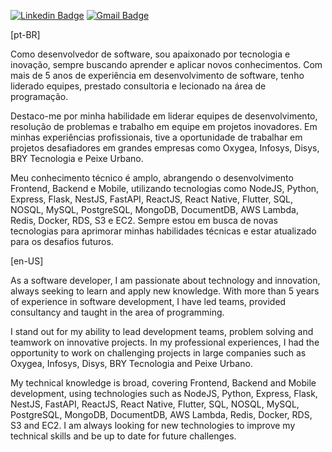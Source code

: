 [![Linkedin Badge](https://img.shields.io/static/v1?label=&message=Marco%20Antonio%20Giacomini&color=blue&logo=Linkedin&logoColor=white&link=https://www.linkedin.com/in/marco-giacomini/)](https://www.linkedin.com/in/marco-giacomini/) 
[![Gmail Badge](https://img.shields.io/static/v1?label=&message=marco.contato@gmail.com&color=red&logo=Gmail&logoColor=white&link=mailto:marco.contato@gmail.com)](mailto:marco.contato@gmail.com)

[pt-BR]

Como desenvolvedor de software, sou apaixonado por tecnologia e inovação, sempre buscando aprender e aplicar novos conhecimentos. Com mais de 5 anos de experiência em desenvolvimento de software, tenho liderado equipes, prestado consultoria e lecionado na área de programação.

Destaco-me por minha habilidade em liderar equipes de desenvolvimento, resolução de problemas e trabalho em equipe em projetos inovadores. Em minhas experiências profissionais, tive a oportunidade de trabalhar em projetos desafiadores em grandes empresas como Oxygea, Infosys, Disys, BRY Tecnologia e Peixe Urbano.

Meu conhecimento técnico é amplo, abrangendo o desenvolvimento Frontend, Backend e Mobile, utilizando tecnologias como NodeJS, Python, Express, Flask, NestJS, FastAPI, ReactJS, React Native, Flutter, SQL, NOSQL, MySQL, PostgreSQL, MongoDB, DocumentDB, AWS Lambda, Redis, Docker, RDS, S3 e EC2. Sempre estou em busca de novas tecnologias para aprimorar minhas habilidades técnicas e estar atualizado para os desafios futuros.

[en-US]

As a software developer, I am passionate about technology and innovation, always seeking to learn and apply new knowledge. With more than 5 years of experience in software development, I have led teams, provided consultancy and taught in the area of ​​programming.

I stand out for my ability to lead development teams, problem solving and teamwork on innovative projects. In my professional experiences, I had the opportunity to work on challenging projects in large companies such as Oxygea, Infosys, Disys, BRY Tecnologia and Peixe Urbano.

My technical knowledge is broad, covering Frontend, Backend and Mobile development, using technologies such as NodeJS, Python, Express, Flask, NestJS, FastAPI, ReactJS, React Native, Flutter, SQL, NOSQL, MySQL, PostgreSQL, MongoDB, DocumentDB, AWS Lambda, Redis, Docker, RDS, S3 and EC2. I am always looking for new technologies to improve my technical skills and be up to date for future challenges.
